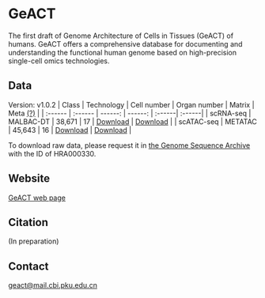 # GeACT

The first draft of Genome Architecture of Cells in Tissues (GeACT) of humans. GeACT offers a comprehensive database for documenting and understanding the functional human genome based on high-precision single-cell omics technologies.

## Data
Version: v1.0.2
| Class | Technology | Cell number | Organ number | Matrix | Meta [(?)](https://github.com/gao-lab/GeACT/wiki/Cell-meta-description) |
| :------ | :------ | ------: | ------: | :------| :------|
| scRNA-seq | MALBAC-DT | 38,671 | 17 | [Download](http://geact.gao-lab.org/) | [Download](scRNA-seq/pooled_data_all/All/cell_metatable_RNA_global.txt.gz?raw=true) |
| scATAC-seq | METATAC | 45,643 | 16 | [Download](http://geact.gao-lab.org/) | [Download](METATAC/pooled_data_all/All/cell_metatable_ATAC_global.txt?raw=true) |

To download raw data, please request it in [the Genome Sequence Archive](https://bigd.big.ac.cn/gsa-human/) with the ID of HRA000330.

## Website
[GeACT web page](http://geact.gao-lab.org/)

## Citation
(In preparation)

## Contact
geact@mail.cbi.pku.edu.cn
